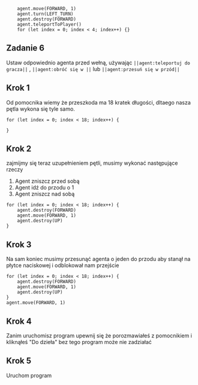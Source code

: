 ```blocks
    agent.move(FORWARD, 1)
    agent.turn(LEFT_TURN)
    agent.destroy(FORWARD)
    agent.teleportToPlayer()
    for (let index = 0; index < 4; index++) {}

```
## Zadanie 6
Ustaw odpowiednio agenta przed wełną, używając ``||agent:teleportuj do gracza||`` ,
``||agent:obróć się w ||`` lub  ``||agent:przesuń się w przód||``

## Krok 1
Od pomocnika wiemy że przeszkoda ma 18 kratek długości, dltaego nasza pętla
wykona się tyle samo.
```blocks
for (let index = 0; index < 18; index++) {
  
}

```
## Krok 2
zajmijmy się teraz uzupełnieniem pętli, musimy wykonać następujące rzeczy
1. Agent zniszcz przed sobą 
2. Agent idź do przodu o 1
3. Agent zniszcz nad sobą

```blocks
for (let index = 0; index < 18; index++) {
    agent.destroy(FORWARD)
    agent.move(FORWARD, 1)
    agent.destroy(UP)
}
```
## Krok 3
Na sam koniec musimy przesunąć agenta o jeden do przodu aby stanął na płytce naciskowej 
i odblokował nam przejście
```blocks
for (let index = 0; index < 18; index++) {
    agent.destroy(FORWARD)
    agent.move(FORWARD, 1)
    agent.destroy(UP)
}
agent.move(FORWARD, 1)
```
## Krok 4
Zanim uruchomisz program upewnij się że porozmawiałeś z pomocnikiem i kliknąłeś
"Do dzieła" bez tego program może nie zadziałać
## Krok 5
Uruchom program
